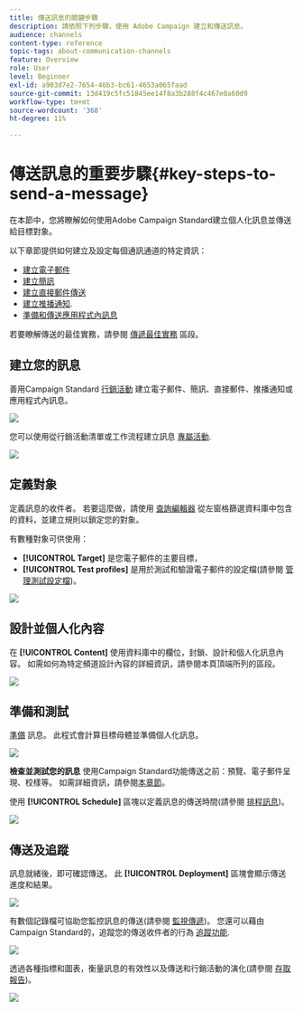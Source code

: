 ```yaml
---
title: 傳送訊息的關鍵步驟
description: 請依照下列步驟，使用 Adobe Campaign 建立和傳送訊息。
audience: channels
content-type: reference
topic-tags: about-communication-channels
feature: Overview
role: User
level: Beginner
exl-id: a903d7e2-7654-46b3-bc61-4653a065faad
source-git-commit: 13d419c5fc51845ee14f8a3b288f4c467e0a60d9
workflow-type: tm+mt
source-wordcount: '368'
ht-degree: 11%

---
```


# 傳送訊息的重要步驟{#key-steps-to-send-a-message}

在本節中，您將瞭解如何使用Adobe Campaign Standard建立個人化訊息並傳送給目標對象。

以下章節提供如何建立及設定每個通訊通道的特定資訊：

* [建立電子郵件](../../channels/using/creating-an-email.md)
* [建立簡訊](../../channels/using/creating-an-sms-message.md)
* [建立直接郵件傳送](../../channels/using/creating-the-direct-mail.md)
* [建立推播通知](../../channels/using/preparing-and-sending-a-push-notification.md).
* [準備和傳送應用程式內訊息](../../channels/using/preparing-and-sending-an-in-app-message.md)

若要瞭解傳送的最佳實務，請參閱 [傳遞最佳實務](../../sending/using/delivery-best-practices.md) 區段。

## 建立您的訊息

善用Campaign Standard [行銷活動](../../start/using/marketing-activities.md) 建立電子郵件、簡訊、直接郵件、推播通知或應用程式內訊息。

![](assets/marketing-activities.png)

您可以使用從行銷活動清單或工作流程建立訊息 [專屬活動](../../automating/using/about-channel-activities.md).

![](assets/steps-channel.png)

## 定義對象

定義訊息的收件者。 若要這麼做，請使用 [查詢編輯器](../../automating/using/editing-queries.md) 從左窗格篩選資料庫中包含的資料，並建立規則以鎖定您的對象。

有數種對象可供使用：

* **[!UICONTROL Target]** 是您電子郵件的主要目標，
* **[!UICONTROL Test profiles]** 是用於測試和驗證電子郵件的設定檔(請參閱 [管理測試設定檔](../../audiences/using/managing-test-profiles.md))。

![](assets/steps-audience.png)

## 設計並個人化內容

在 **[!UICONTROL Content]** 使用資料庫中的欄位，封鎖、設計和個人化訊息內容。 如需如何為特定頻道設計內容的詳細資訊，請參閱本頁頂端所列的區段。

![](assets/steps-content.png)

## 準備和測試

[準備](../../sending/using/preparing-the-send.md) 訊息。 此程式會計算目標母體並準備個人化訊息。

![](assets/steps-prepare.png)

**檢查並測試您的訊息** 使用Campaign Standard功能傳送之前：預覽、電子郵件呈現、校樣等。 如需詳細資訊，請參閱[本章節](../../sending/using/previewing-messages.md)。

使用 **[!UICONTROL Schedule]** 區塊以定義訊息的傳送時間(請參閱 [排程訊息](../../sending/using/about-scheduling-messages.md))。

![](assets/steps-schedule.png)

## 傳送及追蹤

訊息就緒後，即可確認傳送。 此 **[!UICONTROL Deployment]** 區塊會顯示傳送進度和結果。

![](assets/steps-send.png)

有數個記錄檔可協助您監控訊息的傳送(請參閱 [監視傳遞](../../sending/using/monitoring-a-delivery.md))。 您還可以藉由Campaign Standard的，追蹤您的傳送收件者的行為 [追蹤功能](../../sending/using/tracking-messages.md).

![](../../sending/using/assets/tracking_logs.png)

透過各種指標和圖表，衡量訊息的有效性以及傳送和行銷活動的演化(請參閱 [存取報告](../../reporting/using/about-dynamic-reports.md))。

![](assets/steps-reports.png)
